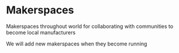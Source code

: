 # Makerspaces
Makerspaces throughout world for collaborating with communities to become local manufacturers

We will add new makerspaces when they become running
